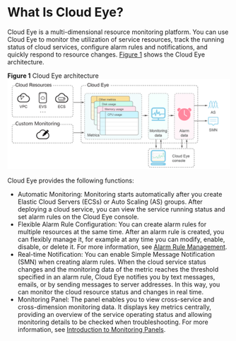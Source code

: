 # What Is Cloud Eye?<a name="EN-US_TOPIC_0084572154"></a>

Cloud Eye is a multi-dimensional resource monitoring platform. You can use Cloud Eye to monitor the utilization of service resources, track the running status of cloud services, configure alarm rules and notifications, and quickly respond to resource changes.  [Figure 1](#fig1135112504519)  shows the Cloud Eye architecture.

**Figure  1**  Cloud Eye architecture<a name="fig1135112504519"></a>  
![](figures/cloud-eye-architecture.png "cloud-eye-architecture")

Cloud Eye provides the following functions:

-   Automatic Monitoring: Monitoring starts automatically after you create Elastic Cloud Servers \(ECSs\) or Auto Scaling \(AS\) groups. After deploying a cloud service, you can view the service running status and set alarm rules on the Cloud Eye console. 
-   Flexible Alarm Rule Configuration: You can create alarm rules for multiple resources at the same time. After an alarm rule is created, you can flexibly manage it, for example at any time you can modify, enable, disable, or delete it. For more information, see  [Alarm Rule Management](alarm-rule-management.md).
-   Real-time Notification: You can enable Simple Message Notification \(SMN\) when creating alarm rules. When the cloud service status changes and the monitoring data of the metric reaches the threshold specified in an alarm rule, Cloud Eye notifies you by text messages, emails, or by sending messages to server addresses. In this way, you can monitor the cloud resource status and changes in real time.
-   Monitoring Panel: The panel enables you to view cross-service and cross-dimension monitoring data. It displays key metrics centrally, providing an overview of the service operating status and allowing monitoring details to be checked when troubleshooting. For more information, see  [Introduction to Monitoring Panels](introduction-to-monitoring-panels.md).

